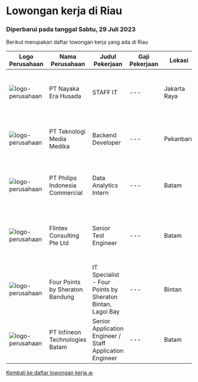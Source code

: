 
  # Lowongan kerja di Riau

  ### Diperbarui pada tanggal Sabtu, 29 Juli 2023

  Berikut merupakan daftar lowongan kerja yang ada di Riau

  |Logo Perusahaan | Nama Perusahaan | Judul Pekerjaan | Gaji Pekerjaan | Lokasi | Deskripsi | Tanggal diunggah | Pranala |
  | -------------- | --------------- | --------------- | --------- | --------- | -------------- | ------- | ----------- |
  |![logo-perusahaan](https://image-service-cdn.seek.com.au/2ddd42fea7307caf21c069e263c8cc9ad35d7bbc/ee4dce1061f3f616224767ad58cb2fc751b8d2dc)|PT Nayaka Era Husada|STAFF IT|---|Jakarta Raya|Jabatan : IT Programmer (Fullstack)PT. Nayaka Era HusadaJakarta Selatan Keuntungan·      Jenjang karir·      Perlindungan BPJS Ketenagakerjaan dan...|Kamis, 27 Juli 2023|https://www.jobstreet.co.id/id/job/staff-it-4417142?token=0~ad285a0c-2879-40a7-88b3-4f4dc2fafd7b&sectionRank=1&jobId=jobstreet-id-job-4417142|
|![logo-perusahaan](https://image-service-cdn.seek.com.au/693e277442a7279322b3a21765b4c571aafeead9/ee4dce1061f3f616224767ad58cb2fc751b8d2dc)|PT Teknologi Media Medika|Backend Developer|---|Pekanbaru|Keuntungan Career Advancement Opportunities Health Insurance Enjoyable and Collaborative Working Environment Deskripsi PekerjaanKualifikasi:...|Jumat, 28 Juli 2023|https://www.jobstreet.co.id/id/job/backend-developer-4419020?token=0~ad285a0c-2879-40a7-88b3-4f4dc2fafd7b&sectionRank=2&jobId=jobstreet-id-job-4419020|
|![logo-perusahaan](https://image-service-cdn.seek.com.au/3707769bf13c73f1fd9fb07c3972f92285a12a39/ee4dce1061f3f616224767ad58cb2fc751b8d2dc)|PT Philips Indonesia Commercial|Data Analytics Intern|---|Batam|Job TitleData Analytics InternJob DescriptionPhilips is a global leader in health technology, committed to improving billions of lives worldwide and...|Rabu, 26 Juli 2023|https://www.jobstreet.co.id/id/job/data-analytics-intern-1036521368?token=0~ad285a0c-2879-40a7-88b3-4f4dc2fafd7b&sectionRank=3&jobId=jobstreet-id-job-1036521368|
|![logo-perusahaan](https://i.ibb.co/sqvTCh9/112815900-stock-vector-no-image-available-icon-flat-vector.webp)|Flintex Consulting Pte Ltd|Senior Test Engineer|---|Batam|POSITION SUMMARY:Responsible for working in a group environment in coordination with engineering and manufacturing teams to support new products test...|Selasa, 25 Juli 2023|https://www.jobstreet.co.id/id/job/senior-test-engineer-1036510908?token=0~ad285a0c-2879-40a7-88b3-4f4dc2fafd7b&sectionRank=4&jobId=jobstreet-id-job-1036510908|
|![logo-perusahaan](https://i.ibb.co/sqvTCh9/112815900-stock-vector-no-image-available-icon-flat-vector.webp)|Four Points by Sheraton Bandung|IT Specialist - Four Points by Sheraton Bintan, Lagoi Bay|---|Bintan|POSITION SUMMARYInstall, configure, manage, maintain, test, evaluate, and repair computer networks, workstations, support server system(s), supporting...|Sabtu, 08 Juli 2023|https://www.jobstreet.co.id/id/job/it-specialist-four-points-by-sheraton-bintan-lagoi-bay-1036361109?token=0~ad285a0c-2879-40a7-88b3-4f4dc2fafd7b&sectionRank=5&jobId=jobstreet-id-job-1036361109|
|![logo-perusahaan](https://i.ibb.co/sqvTCh9/112815900-stock-vector-no-image-available-icon-flat-vector.webp)|PT Infineon Technologies Batam|Senior Application Engineer / Staff Application Engineer|---|Batam|At a glanceSenior/ Staff Application Engineer - customer application engineer expert in high-frequency, high-current, high voltage, high-density AC/DC...|Senin, 03 Juli 2023|https://www.jobstreet.co.id/id/job/senior-application-engineer-staff-application-engineer-1036321795?token=0~ad285a0c-2879-40a7-88b3-4f4dc2fafd7b&sectionRank=6&jobId=jobstreet-id-job-1036321795|


  [Kembali ke daftar lowongan kerja 🔙](../README.md#daftar-lowongan-kerja)
  